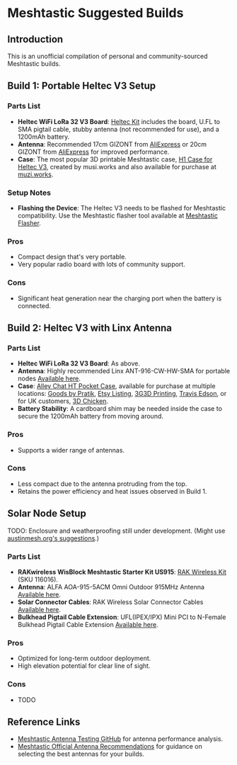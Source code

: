 # Meshtastic Suggested Builds

## Introduction
This is an unofficial compilation of personal and community-sourced Meshtastic builds.

## Build 1: Portable Heltec V3 Setup

### Parts List
- **Heltec WiFi LoRa 32 V3 Board**: [Heltec Kit](https://muzi.works/products/heltec-kit) includes the board, U.FL to SMA pigtail cable, stubby antenna (not recommended for use), and a 1200mAh battery.
- **Antenna**: Recommended 17cm GIZONT from [AliExpress](https://www.aliexpress.us/item/3256804421300249.html) or 20cm GIZONT from [AliExpress](https://www.aliexpress.us/item/3256806172931647.html) for improved performance.
- **Case**: The most popular 3D printable Meshtastic case, [H1 Case for Heltec V3](https://www.printables.com/model/741974-h1-case-for-heltec-v3-running-meshtastic), created by musi.works and also available for purchase at [muzi.works](https://muzi.works/products/h1-case-for-heltec-v3-running-meshtastic).

### Setup Notes
- **Flashing the Device**: The Heltec V3 needs to be flashed for Meshtastic compatibility. Use the Meshtastic flasher tool available at [Meshtastic Flasher](https://flasher.meshtastic.org/).

### Pros
- Compact design that's very portable.
- Very popular radio board with lots of community support.

### Cons
- Significant heat generation near the charging port when the battery is connected.

## Build 2: Heltec V3 with Linx Antenna

### Parts List
- **Heltec WiFi LoRa 32 V3 Board**: As above.
- **Antenna**: Highly recommended Linx ANT-916-CW-HW-SMA for portable nodes [Available here](https://www.mouser.com/ProductDetail/712-ANT-916-CW-HWSMA).
- **Case**: [Alley Chat HT Pocket Case](https://www.printables.com/model/920722-alley-chat-ht-pocket-heltec-lora-32-v3-case-by-all), available for purchase at multiple locations: [Goods by Pratik](https://goodsbypratik.etsy.com/listing/1733566732), [Etsy Listing](https://www.etsy.com/listing/1765871840), [3G3D Printing](https://3g3dprinting.etsy.com/listing/1704048054), [Travis Edson](https://travisedson.com/shop/product/alleychat-ht-pocket-case/), or for UK customers, [3D Chicken](https://3dchicken.co.uk/products/heltec-v3-ht-pocket-the-worlds-smallest-heltec-v3-case).
- **Battery Stability**: A cardboard shim may be needed inside the case to secure the 1200mAh battery from moving around.

### Pros
- Supports a wider range of antennas.

### Cons
- Less compact due to the antenna protruding from the top.
- Retains the power efficiency and heat issues observed in Build 1.

## Solar Node Setup

TODO: Enclosure and weatherproofing still under development. (Might use [austinmesh.org's suggestions](https://www.austinmesh.org/devices/#parts-list).)

### Parts List
- **RAKwireless WisBlock Meshtastic Starter Kit US915**: [RAK Wireless Kit](https://store.rokland.com/products/rak-wireless-wisblock-meshtastic-starter-kit) (SKU 116016).
- **Antenna**: ALFA AOA-915-5ACM Omni Outdoor 915MHz Antenna [Available here](https://store.rokland.com/products/alfa-aoa-915-5acm-5-dbi-omni-outdoor-915mhz-802-11ah-mini-antenna-for-lora-halow-application).
- **Solar Connector Cables**: RAK Wireless Solar Connector Cables [Available here](https://store.rokland.com/products/rak-wireless-solar-connector-cables-solar-wires-5pcs-pid-910116).
- **Bulkhead Pigtail Cable Extension**: UFL(IPEX/IPX) Mini PCI to N-Female Bulkhead Pigtail Cable Extension [Available here](https://store.rokland.com/products/uflipex-ipx-mini-pci-to-n-female-bulkhead-pigtail-cable-extension-rg178).

### Pros
- Optimized for long-term outdoor deployment.
- High elevation potential for clear line of sight.

### Cons
- TODO

## Reference Links
- [Meshtastic Antenna Testing GitHub](https://github.com/meshtastic/antenna-reports?tab=readme-ov-file) for antenna performance analysis.
- [Meshtastic Official Antenna Recommendations](https://meshtastic.org/docs/hardware/antennas/) for guidance on selecting the best antennas for your builds.
